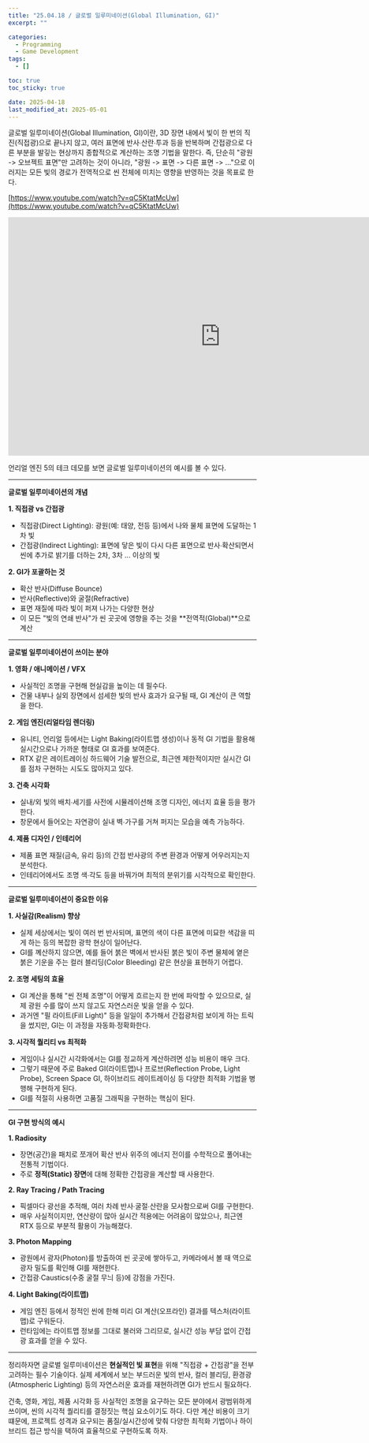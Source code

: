 ```yaml
---
title: "25.04.18 / 글로벌 일루미네이션(Global Illumination, GI)"
excerpt: ""

categories:
  - Programming
  - Game Development
tags:
  - []

toc: true
toc_sticky: true

date: 2025-04-18
last_modified_at: 2025-05-01
---
```


글로벌 일루미네이션(Global Illumination, GI)이란, 3D 장면 내에서 빛이 한 번의 직진(직접광)으로 끝나지 않고, 여러 표면에 반사∙산란∙투과 등을 반복하며 간접광으로 다른 부분을 발깋는 현상까지 종합적으로 계산하는 조명 기법을 말한다. 즉, 단순히 "광원 -> 오브젝트 표면"만 고려하는 것이 아니라, "광원 -> 표면 -> 다른 표면 -> ..."으로 이러지는 모든 빛의 경로가 전역적으로 씬 전체에 미치는 영향을 반영하는 것을 목표로 한다.

[https://www.youtube.com/watch?v=qC5KtatMcUw](https://www.youtube.com/watch?v=qC5KtatMcUw)

<iframe src="https://www.youtube.com/embed/qC5KtatMcUw" width="860" height="484" frameborder="0" allowfullscreen="true"></iframe>

언리얼 엔진 5의 테크 데모를 보면 글로벌 일루미네이션의 예시를 볼 수 있다.

---

**글로벌 일루미네이션의 개념**

**1\. 직접광 vs 간접광**

- 직접광(Direct Lighting): 광원(예: 태양, 전등 등)에서 나와 물체 표면에 도달하는 1차 빛
- 간접광(Indirect Lighting): 표면에 닿은 빛이 다시 다른 표면으로 반사∙확산되면서 씬에 추가로 밝기를 더하는 2차, 3차 ... 이상의 빛

**2\. GI가 포괄하는 것**

- 확산 반사(Diffuse Bounce)
- 반사(Reflective)와 굴절(Refractive)
- 표면 재질에 따라 빛이 퍼져 나가는 다양한 현상
- 이 모든 "빛의 연쇄 반사"가 씬 곳곳에 영향을 주는 것을 **전역적(Global)**으로 계산

---

**글로벌 일루미네이션이 쓰이는 분야**

**1\. 영화 / 애니메이션 / VFX**

- 사실적인 조명을 구현해 현실감을 높이는 데 필수다.
- 건물 내부나 실외 장면에서 섬세한 빛의 반사 효과가 요구될 때, GI 계산이 큰 역할을 한다.

**2\. 게임 엔진(리얼타임 렌더링)**

- 유니티, 언리얼 등에서는 Light Baking(라이트맵 생성)이나 동적 GI 기법을 활용해 실시간으로나 가까운 형태로 GI 효과를 보여준다.
- RTX 같은 레이트레이싱 하드웨어 기술 발전으로, 최근엔 제한적이지만 실시간 GI를 점차 구현하는 시도도 많아지고 있다.

**3\. 건축 시각화**

- 실내/외 빛의 배치∙세기를 사전에 시뮬레이션해 조명 디자인, 에너지 효율 등을 평가한다.
- 창문에서 들어오는 자연광이 실내 벽∙가구를 거쳐 퍼지는 모습을 예측 가능하다.

**4\. 제품 디자인 / 인테리어**

- 제품 표면 재질(금속, 유리 등)의 간접 반사광의 주변 환경과 어떻게 어우러지는지 분석한다.
- 인테리어에서도 조명 색∙각도 등을 바꿔가며 최적의 분위기를 시각적으로 확인한다.

---

**글로벌 일루미네이션이 중요한 이유**

**1\. 사실감(Realism) 향상**

- 실제 세상에서는 빛이 여러 번 반사되며, 표면의 색이 다른 표면에 미묘한 색감을 띠게 하는 등의 복잡한 광학 현상이 일어난다.
- GI를 꼐산하지 않으면, 예를 들어 붉은 벽에서 반사된 붉은 빛이 주변 물체에 옅은 붉은 기운을 주는 컬러 블리딩(Color Bleeding) 같은 현상을 표현하기 어렵다.

**2\. 조명 세팅의 효율**

- GI 계산을 통해 "씬 전체 조명"이 어떻게 흐르는지 한 번에 파악할 수 있으므로, 실제 광원 수를 많이 쓰지 않고도 자연스러운 빛을 얻을 수 있다.
- 과거엔 "필 라이트(Fill Light)" 등을 일일이 추가해서 간접광처럼 보이게 하는 트릭을 썼지만, GI는 이 과정을 자동화∙정확화한다.

**3\. 시각적 퀄리티 vs 최적화**

- 게임이나 실시간 시각화에서는 GI를 정교하게 계산하려면 성능 비용이 매우 크다.
- 그렇기 때문에 주로 Baked GI(라이트맵)나 프로브(Reflection Probe, Light Probe), Screen Space GI, 하이브리드 레이트레이싱 등 다양한 최적화 기법을 병행해 구현하게 된다.
- GI를 적절히 사용하면 고품질 그래픽을 구현하는 핵심이 된다.

---

**GI 구현 방식의 예시**

**1\. Radiosity**

- 장면(공간)을 패치로 쪼개어 확산 반사 위주의 에너지 전이를 수학적으로 풀어내는 전통적 기법이다.
- 주로 **정적(Static) 장면**에 대해 정확한 간접광을 계산할 때 사용한다.

**2\. Ray Tracing / Path Tracing**

- 픽셀마다 광선을 추적해, 여러 차례 반사∙굴절∙산란을 모사함으로써 GI를 구현한다.
- 매우 사실적이지만, 연산량이 많아 실시간 적용에는 어려움이 많았으나, 최근엔 RTX 등으로 부분적 활용이 가능해졌다.

**3\. Photon Mapping**

- 광원에서 광자(Photon)를 방출하여 씬 곳곳에 쌓아두고, 카메라에서 볼 때 역으로 광자 밀도를 확인해 GI를 재현한다.
- 간접광∙Caustics(수중 굴절 무늬 등)에 강점을 가진다.

**4\. Light Baking(라이트맵)**

- 게임 엔진 등에서 정적인 씬에 한해 미리 GI 계산(오프라인) 결과를 텍스처(라이트맵)로 구워둔다.
- 런타임에는 라이트맵 정보를 그대로 불러와 그리므로, 실시간 성능 부담 없이 간접광 효과를 얻을 수 있다.

---

정리하자면 글로벌 일루미네이션은 **현실적인 빛 표현**을 위해 "직접광 + 간접광"을 전부 고려하는 필수 기술이다. 실제 세계에서 보는 부드러운 빛의 반사, 컬러 블리딩, 환경광(Atmospheric Lighting) 등의 자연스러운 효과를 재현하려면 GI가 반드시 필요하다.

건축, 영화, 게임, 제품 시각화 등 사실적인 조명을 요구하는 모든 분야에서 광범위하게 쓰이며, 씬의 시각적 퀄리티를 결정짓는 핵심 요소이기도 하다. 다만 계산 비용이 크기 떄문에, 프로젝트 성격과 요구되는 품질/실시간성에 맞춰 다양한 최적화 기법이나 하이브리드 접근 방식을 택하여 효율적으로 구현하도록 하자.
